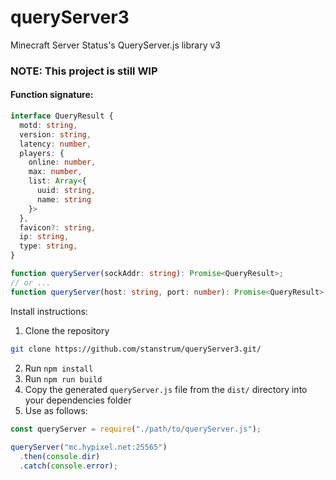 # queryServer3
Minecraft Server Status's QueryServer.js library v3
### NOTE: This project is still WIP
#### Function signature:
```ts
interface QueryResult {
  motd: string,
  version: string,
  latency: number,
  players: {
    online: number,
    max: number,
    list: Array<{
      uuid: string,
      name: string
    }>
  },
  favicon?: string,
  ip: string,
  type: string,
}

function queryServer(sockAddr: string): Promise<QueryResult>;
// or ...
function queryServer(host: string, port: number): Promise<QueryResult>;
````

Install instructions:
1. Clone the repository
```sh
git clone https://github.com/stanstrum/queryServer3.git/
```
2. Run `npm install`
3. Run `npm run build`
4. Copy the generated `queryServer.js` file from the `dist/` directory into your dependencies folder
5. Use as follows:
```js
const queryServer = require("./path/to/queryServer.js");
    
queryServer("mc.hypixel.net:25565")
  .then(console.dir)
  .catch(console.error);
```
